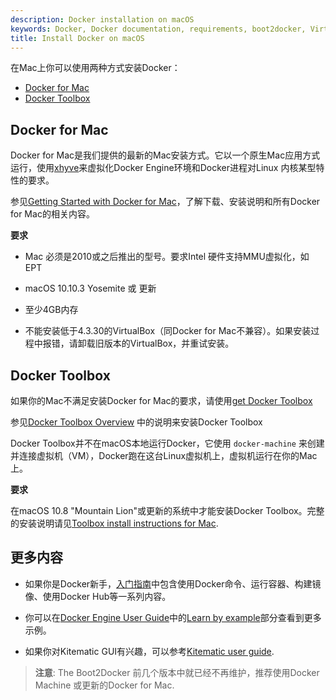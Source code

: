 ```yaml
---
description: Docker installation on macOS
keywords: Docker, Docker documentation, requirements, boot2docker, VirtualBox, SSH, Linux, osx, os x, macOS, Mac
title: Install Docker on macOS
---
```


在Mac上你可以使用两种方式安装Docker：

- [Docker for Mac](mac.md#docker-for-mac)
- [Docker Toolbox](mac.md#docker-toolbox)

## Docker for Mac

Docker for Mac是我们提供的最新的Mac安装方式。它以一个原生Mac应用方式运行，使用<a href="https://github.com/mist64/xhyve/" target="_blank">xhyve</a>来虚拟化Docker Engine环境和Docker进程对Linux 内核某型特性的要求。

参见[Getting Started with Docker for Mac](/docker-for-mac/)，了解下载、安装说明和所有Docker for Mac的相关内容。

**要求**

- Mac 必须是2010或之后推出的型号。要求Intel 硬件支持MMU虚拟化，如EPT

- macOS 10.10.3 Yosemite 或 更新

- 至少4GB内存

- 不能安装低于4.3.30的VirtualBox（同Docker for Mac不兼容）。如果安装过程中报错，请卸载旧版本的VirtualBox，并重试安装。

## Docker Toolbox

如果你的Mac不满足安装Docker for Mac的要求，请使用<a href="https://www.docker.com/products/docker-toolbox" target="_blank">get Docker Toolbox</a>

参见[Docker Toolbox Overview](/toolbox/overview.md) 中的说明来安装Docker Toolbox

Docker Toolbox并不在macOS本地运行Docker，它使用 `docker-machine` 来创建并连接虚拟机（VM），Docker跑在这台Linux虚拟机上，虚拟机运行在你的Mac上。

**要求**

在macOS 10.8 "Mountain Lion"或更新的系统中才能安装Docker Toolbox。完整的安装说明请见[Toolbox install instructions for Mac](/toolbox/toolbox_install_mac.md).


## 更多内容

* 如果你是Docker新手，[入门指南](../getstarted/index.md)中包含使用Docker命令、运行容器、构建镜像、使用Docker Hub等一系列内容。

* 你可以在[Docker Engine User Guide](../userguide/index.md)中的[Learn by example](../tutorials/index.md)部分查看到更多示例。

* 如果你对Kitematic GUI有兴趣，可以参考[Kitematic user guide](/kitematic/userguide/).

> **注意**: The Boot2Docker 前几个版本中就已经不再维护，推荐使用Docker Machine 或更新的Docker for Mac.